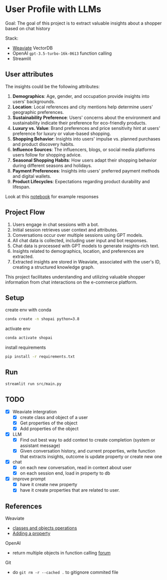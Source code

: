 # User Profile with LLMs

Goal: The goal of this project is to extract valuable insights about a shopper based on chat history

Stack:

- [Weaviate](https://weaviate.io/) VectorDB
- OpenAI `gpt-3.5-turbo-16k-0613` function calling
- Streamlit

## User attributes

The insights could be the following attributes:

1. **Demographics**: Age, gender, and occupation provide insights into users' backgrounds.
2. **Location**: Local references and city mentions help determine users' geographic preferences.
3. **Sustainability Preference**: Users' concerns about the environment and sustainability indicate their preference for eco-friendly products.
4. **Luxury vs. Value**: Brand preferences and price sensitivity hint at users' preference for luxury or value-based shopping.
5. **Shopping Behavior**: Insights into users' impulse vs. planned purchases and product discovery habits.
6. **Influence Sources**: The influencers, blogs, or social media platforms users follow for shopping advice.
7. **Seasonal Shopping Habits**: How users adapt their shopping behavior during different seasons and holidays.
8. **Payment Preferences**: Insights into users' preferred payment methods and digital wallets.
9. **Product Lifecycles**: Expectations regarding product durability and lifespan.

Look at this [notebook](notebooks/sample_convos.ipynb) for example responses

## Project Flow

1. Users engage in chat sessions with a bot.
2. Initial session retrieves user context and attributes.
3. Conversations occur over multiple sessions using GPT models.
4. All chat data is collected, including user input and bot responses.
5. Chat data is processed with GPT models to generate insights-rich text.
6. Insights related to demographics, location, and preferences are extracted.
7. Extracted insights are stored in Weaviate, associated with the user's ID, creating a structured knowledge graph.

This project facilitates understanding and utilizing valuable shopper information from chat interactions on the e-commerce platform.

## Setup

create env with conda

```bash
conda create -n shopai python=3.8
```

activate env

```bash
conda activate shopai
```

install requirements

```bash
pip install -r requirements.txt
```

## Run

```bash
streamlit run src/main.py
```

## TODO

- [x] Weaviate intergration
  - [x] create class and object of a user
  - [x] Get properties of the object
  - [x] Add properties of the object
- [x] LLM
  - [x] Find out best way to add context to create completion (system or assistant message)
  - [x] Given conversation history, and current properties, write function that extracts insights, outcome is update property or create new one
- [x] chat
  - [x] on each new conversation, read in context about user
  - [x] on each session end, load in property to db
- [x] improve prompt
  - [x] have it create new property
  - [x] have it create properties that are related to user.

## References

Weaviate

- [classes and objects operations](https://weaviate.io/developers/weaviate/manage-data)
- [Adding a property](https://weaviate.io/developers/weaviate/api/rest/schema#example-request-for-adding-a-property)

OpenAI

- return multiple objects in function calling [forum](https://community.openai.com/t/function-calling-return-multiple-objects/282989)

Git

- do `git rm -r --cached .` to gitignore commited file
